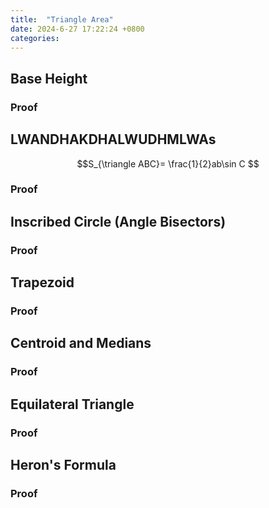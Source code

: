 ```yaml
---
title:  "Triangle Area"
date: 2024-6-27 17:22:24 +0800
categories: 
---
```



## Base Height
### Proof

## LWANDHAKDHALWUDHMLWAs
$$S_{\triangle ABC}= \frac{1}{2}ab\sin C $$
### Proof

## Inscribed Circle (Angle Bisectors)
### Proof

## Trapezoid
### Proof

## Centroid and Medians
### Proof


## Equilateral Triangle
### Proof


## Heron's Formula
### Proof




